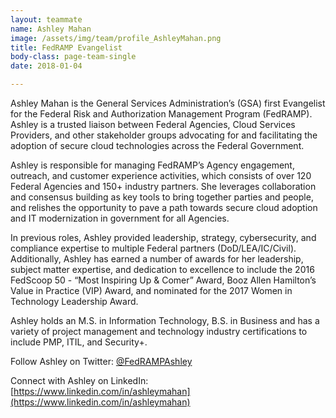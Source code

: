 ```yaml
---
layout: teammate
name: Ashley Mahan
image: /assets/img/team/profile_AshleyMahan.png
title: FedRAMP Evangelist
body-class: page-team-single
date: 2018-01-04

---
```

Ashley Mahan is the General Services Administration’s (GSA) first Evangelist for the Federal Risk and Authorization Management Program (FedRAMP).  Ashley is a trusted liaison between Federal Agencies, Cloud Services Providers, and other stakeholder groups advocating for and facilitating the adoption of secure cloud technologies across the Federal Government. 

Ashley is responsible for managing FedRAMP’s Agency engagement, outreach, and customer experience activities, which consists of over 120 Federal Agencies and 150+ industry partners. She leverages collaboration and consensus building as key tools to bring together parties and people, and relishes the opportunity to pave a path towards secure cloud adoption and IT modernization in government for all Agencies.

In previous roles, Ashley provided leadership, strategy, cybersecurity, and compliance expertise to multiple Federal partners (DoD/LEA/IC/Civil).  Additionally, Ashley has earned a number of awards for her leadership, subject matter expertise, and dedication to excellence to include the 2016 FedScoop 50 - “Most Inspiring Up & Comer” Award,  Booz Allen Hamilton’s Value in Practice (VIP) Award, and nominated for the 2017 Women in Technology Leadership Award.

Ashley holds an M.S. in Information Technology, B.S. in Business and has a variety of project management and technology industry certifications to include PMP, ITIL, and Security+. 

Follow Ashley on Twitter: [@FedRAMPAshley](http://twitter.com/FedRAMPAshley)

Connect with Ashley on LinkedIn: [https://www.linkedin.com/in/ashleymahan](https://www.linkedin.com/in/ashleymahan)
